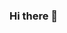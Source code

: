 ### Hi there 👋

<!--
![Stats](https://github-readme-stats.vercel.app/api?username=dbrrt&show_icons=true&count_private=true&hide=stars&include_all_commits=true&show_icons=true&layout=compact&theme=graywhite)

[![trophy](https://github-profile-trophy.vercel.app/?username=dbrrt)](https://github.com/ryo-ma/github-profile-trophy)-->
